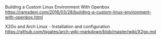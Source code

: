 Building a Custom Linux Environment With Openbox
https://ramsdenj.com/2016/03/28/building-a-custom-linux-environment-with-openbox.html

X2Go and Arch Linux - Installation and configuration
https://github.com/tsgates/arch-wiki-markdown/blob/master/wiki/X2go.md
